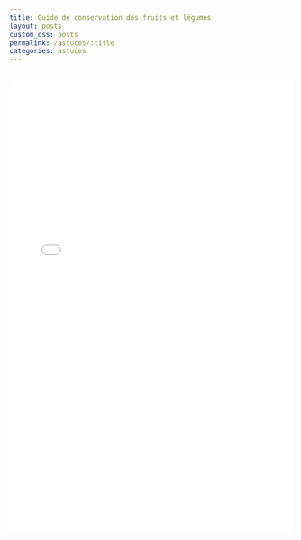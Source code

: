 ```yaml
---
title: Guide de conservation des fruits et légumes
layout: posts
custom_css: posts
permalink: /astuces/:title
categories: astuces
---
```


<br>

<iframe frameborder="0" src="{{ site.baseurl }}/_assets\images\posts\astuces\guide-conservation.pdf" width="100%" height="800em"></iframe>